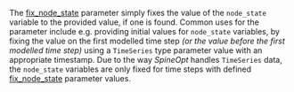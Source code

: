 The [fix\_node\_state](@ref) parameter simply fixes the value of the `node_state` variable to the provided value,
if one is found.
Common uses for the parameter include e.g. providing initial values for `node_state` variables,
by fixing the value on the first modelled time step *(or the value before the first modelled time step)*
using a `TimeSeries` type parameter value with an appropriate timestamp.
Due to the way *SpineOpt* handles `TimeSeries` data,
the `node_state` variables are only fixed for time steps with defined [fix\_node\_state](@ref) parameter values.